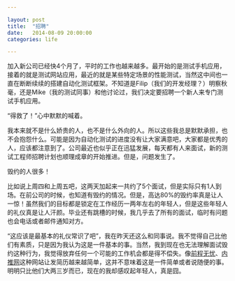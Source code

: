 ```yaml
---

layout: post
title:  "招聘"
date:   2014-08-09 20:00:00
categories: life

---
```



加入新公司已经快4个月了，平时的工作也越来越多。最开始的是测试手机应用，接着的就是测试网站应用，最近的就是某些特定场景的性能测试，当然这中间也一直在断断续续的搭建自动化测试框架。不知道是Filip（我们的开发经理？）明察秋毫，还是Mike（我的测试同事）和他讨论过，我们决定要招聘一个新人来专门测试手机应用。

“得救了！”心中默默的喊着。

我本来就不是什么娇贵的人，也不是什么外向的人。所以这些我总是默默承担，也不会抱怨什么。可能是因为自动化测试的进度没有让大家满意吧，大家都是优秀的人，应该都注意到了。公司最近也似乎正在迅猛发展，每天都有人来面试，新的测试工程师招聘计划也顺理成章的开始推进。但是，问题发生了。

毁约的人很多！

比如说上周四和上周五吧，这两天加起来一共约了5个面试，但是实际只有1人到场。在前公司的时候，也知道有毁约的情况。但是，高达80%的毁约率真是让人一惊！虽然我们的目标都是锁定在工作经历一两年左右的年轻人，但是这些年轻人的礼仪真是让人汗颜。毕业还有跳槽的时候，我几乎去了所有的面试，临时有问题也会电话或者邮件通知对方。

“这应该是最基本的礼仪常识了吧”，我在昨天还这么和同事说。我不觉得自己比他们有素质，只是因为我认为这是一件基本的事。当然，我到现在也无法理解面试毁约这种行为，我觉得放弃任何一个可能的工作机会都是得不偿失。像[前程无忧][51job]、[内推网][neitui]这种网站让发简历越来越简单，这并不意味着这是一件简单或者说随便的事。明明只比他们大两三岁而已，现在的我却感叹起年轻人，真是囧。



[51job]: http://search.51job.com/list/co,c,3052624,000000,20,1.html
[neitui]: http://www.neitui.me/c/otms.cn
